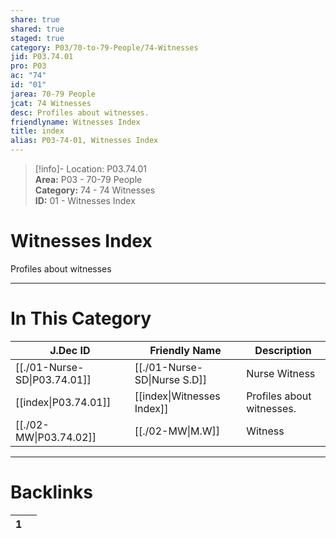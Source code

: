 ```yaml
---  
share: true  
shared: true  
staged: true  
category: P03/70-to-79-People/74-Witnesses  
jid: P03.74.01  
pro: P03  
ac: "74"  
id: "01"  
jarea: 70-79 People  
jcat: 74 Witnesses  
desc: Profiles about witnesses.  
friendlyname: Witnesses Index  
title: index  
alias: P03-74-01, Witnesses Index  
---  
```

  
>[!info]- Location: P03.74.01  
>**Area:** P03 - 70-79 People  
>**Category:** 74 - 74 Witnesses  
>**ID:** 01 - Witnesses Index  
  
# Witnesses Index  
  
Profiles about witnesses  
   
  
  
---  
# In This Category  
  
| J.Dec ID                                                                             | Friendly Name                                                                        | Description               |  
| ------------------------------------------------------------------------------------ | ------------------------------------------------------------------------------------ | ------------------------- |  
| [[./01-Nurse-SD\|P03.74.01]] | [[./01-Nurse-SD\|Nurse S.D]] | Nurse Witness             |  
| [[index\|P03.74.01]]       | [[index\|Witnesses Index]] | Profiles about witnesses. |  
| [[./02-MW\|P03.74.02]]       | [[./02-MW\|M.W]]             | Witness                   |  
  
  
---  
# Backlinks  
<div><table class="dataview table-view-table"><thead class="table-view-thead"><tr class="table-view-tr-header"><th class="table-view-th"><span></span><span class="dataview small-text">1</span></th><th class="table-view-th"><span></span></th></tr></thead><tbody class="table-view-tbody"></tbody></table></div>